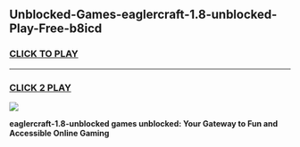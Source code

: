 
## Unblocked-Games-eaglercraft-1.8-unblocked-Play-Free-b8icd
<h3>
<a href="https://premium76.site?title=eaglercraft-1.8-unblocked&ref=23A">CLICK TO PLAY</a></h3>
<hr>

<h3>
<a href="https://premium76.site?title=eaglercraft-1.8-unblocked&ref=23A">CLICK 2 PLAY</a>
  
</h3>

<a href="https://premium76.site?title=eaglercraft-1.8-unblocked&ref=23A"><img src="https://clearcache.store/games.png"></a>


**eaglercraft-1.8-unblocked games unblocked: Your Gateway to Fun and Accessible Online Gaming**
